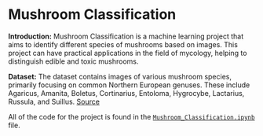 # Mushroom Classification

**Introduction:**
Mushroom Classification is a machine learning project that aims to identify different species of mushrooms based on images. This project can have practical applications in the field of mycology, helping to distinguish edible and toxic mushrooms.

**Dataset:**
The dataset contains images of various mushroom species, primarily focusing on common Northern European genuses. These include Agaricus, Amanita, Boletus, Cortinarius, Entoloma, Hygrocybe, Lactarius, Russula, and Suillus. [Source](https://www.kaggle.com/datasets/maysee/mushrooms-classification-common-genuss-images)

All of the code for the project is found in the [`Mushroom_Classification.ipynb`](https://github.com/TuringCollegeSubmissions/mfikad-DL.1/blob/master/Mushroom_Classification.ipynb) file.
